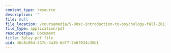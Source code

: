```yaml
---
content_type: resource
description: ''
file: null
file_location: /coursemedia/9-00sc-introduction-to-psychology-fall-2011/46c8c064437c4a3b6df77e6f034c35b1_zPPsdsAQBx4.pdf
file_type: application/pdf
resourcetype: Document
title: 3play pdf file
uid: 46c8c064-437c-4a3b-6df7-7e6f034c35b1
---
```

